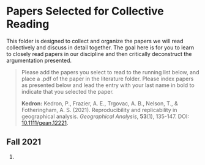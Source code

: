 # Papers Selected for Collective Reading

This folder is designed to collect and organize the papers we will read collectively and discuss in detail together. The goal here is for you to learn to closely read papers in our discipline and then critically deconstruct the argumentation presented. 

> Please add the papers you select to read to the running list below, and place a .pdf of the paper in the literature folder. Please index papers as presented below and lead the entry with your last name in bold to indicate that you selected the paper.  
>   
> **Kedron:** Kedron, P., Frazier, A. E., Trgovac, A. B., Nelson, T., & Fotheringham, A. S. (2021). Reproducibility and replicability in geographical analysis. *Geographical Analysis*, **53**(1), 135-147. DOI: [10.1111/gean.12221](https://doi.org/10.1111/gean.12221).

## Fall 2021
1. 
